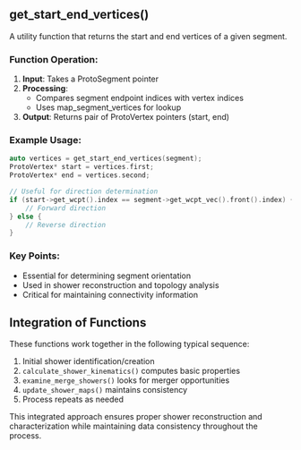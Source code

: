 ## get_start_end_vertices()

A utility function that returns the start and end vertices of a given segment.

### Function Operation:

1. **Input**: Takes a ProtoSegment pointer
2. **Processing**: 
   - Compares segment endpoint indices with vertex indices
   - Uses map_segment_vertices for lookup
3. **Output**: Returns pair of ProtoVertex pointers (start, end)

### Example Usage:
```cpp
auto vertices = get_start_end_vertices(segment);
ProtoVertex* start = vertices.first;
ProtoVertex* end = vertices.second;

// Useful for direction determination
if (start->get_wcpt().index == segment->get_wcpt_vec().front().index) {
    // Forward direction
} else {
    // Reverse direction
}
```

### Key Points:
- Essential for determining segment orientation
- Used in shower reconstruction and topology analysis
- Critical for maintaining connectivity information

## Integration of Functions

These functions work together in the following typical sequence:

1. Initial shower identification/creation
2. `calculate_shower_kinematics()` computes basic properties
3. `examine_merge_showers()` looks for merger opportunities
4. `update_shower_maps()` maintains consistency
5. Process repeats as needed

This integrated approach ensures proper shower reconstruction and characterization while maintaining data consistency throughout the process.